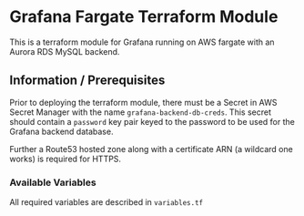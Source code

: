 # Grafana Fargate Terraform Module

This is a terraform module for Grafana running on AWS fargate with an Aurora RDS MySQL backend.

## Information / Prerequisites

Prior to deploying the terraform module, there must be a Secret in AWS Secret Manager with the name `grafana-backend-db-creds`.
This secret should contain a `password` key pair keyed to the password to be used for the Grafana backend database.

Further a Route53 hosted zone along with a certificate ARN (a wildcard one works) is required for HTTPS.

### Available Variables

All required variables are described in `variables.tf`
